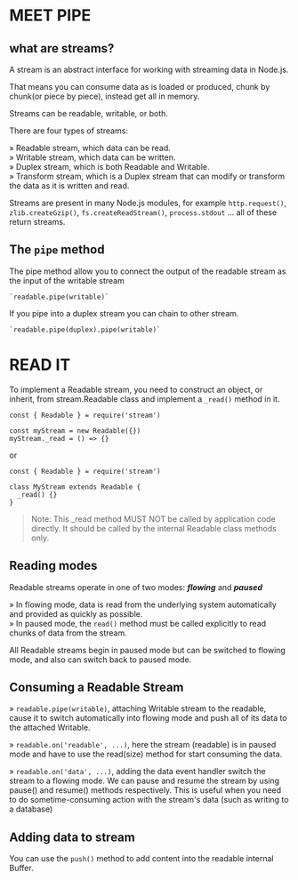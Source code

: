 # MEET PIPE
## what are streams?
A stream is an abstract interface for working with streaming data in Node.js.

That means you can consume data as is loaded or produced, chunk by chunk(or piece by piece), instead get all in memory.

Streams can be readable, writable, or both.

There are four types of streams:

  » Readable stream, which data can be read.  
  » Writable stream, which data can be written.  
  » Duplex stream, which is both Readable and Writable.  
  » Transform stream, which is a Duplex stream that can modify or transform the data as it is written and read.

Streams are present in many Node.js modules, for example `http.request()`, `zlib.createGzip()`, `fs.createReadStream()`, `process.stdout` ... all of these return streams.

## The `pipe` method
The pipe method allow you to connect the output of the readable stream as the input of the writable stream

    `readable.pipe(writable)`

If you pipe into a duplex stream you can chain to other stream.

    `readable.pipe(duplex).pipe(writable)`

# READ IT
To implement a Readable stream, you need to construct an object, or inherit, from stream.Readable class and implement a `_read()` method in it.

    const { Readable } = require('stream')

    const myStream = new Readable({})
    myStream._read = () => {}

or

    const { Readable } = require('stream')

    class MyStream extends Readable {
      _read() {}
    }

> Note: This _read method MUST NOT be called by application code directly. It should be called by the internal Readable class methods only.

## Reading modes
Readable streams operate in one of two modes: ***flowing*** and ***paused***

  » In flowing mode, data is read from the underlying system automatically and provided as quickly as possible.  
  » In paused mode, the `read()` method must be called explicitly to read chunks of data from the stream.

All Readable streams begin in paused mode but can be switched to flowing mode, and also can switch back to paused mode.

## Consuming a Readable Stream
» `readable.pipe(writable)`, attaching Writable stream to the readable, cause it to switch automatically into flowing mode and push all of its data to the attached Writable. 

» `readable.on('readable', ...)`, here the stream (readable) is in paused mode and have to use the read(size) method for start consuming the data. 

» `readable.on('data', ...)`, adding the data event handler switch the stream to a flowing mode. We can pause and resume the stream by using pause() and resume() methods respectively. This is useful when you need to do sometime-consuming action with the stream's data (such as writing to a database)

## Adding data to stream
You can use the `push()` method to add content into the readable internal Buffer.